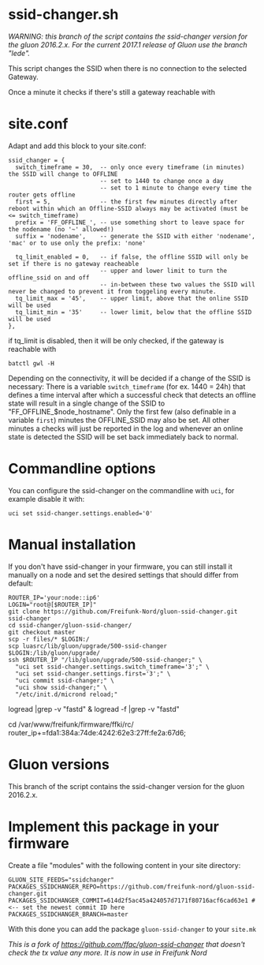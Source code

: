 ssid-changer.sh
===============

*WARNING: this branch of the script contains the ssid-changer version for the gluon 2016.2.x.
For the current 2017.1 release of Gluon use the branch "lede".*

This script changes the SSID when there is no connection to the selected Gateway.

Once a minute it checks if there's still a gateway reachable with 

site.conf
=========

Adapt and add this block to your site.conf: 

```
ssid_changer = {
  switch_timeframe = 30,  -- only once every timeframe (in minutes) the SSID will change to OFFLINE 
                          -- set to 1440 to change once a day
                          -- set to 1 minute to change every time the router gets offline
  first = 5,              -- the first few minutes directly after reboot within which an Offline-SSID always may be activated (must be <= switch_timeframe)
  prefix = 'FF_OFFLINE_', -- use something short to leave space for the nodename (no '~' allowed!)
  suffix = 'nodename',    -- generate the SSID with either 'nodename', 'mac' or to use only the prefix: 'none'
  
  tq_limit_enabled = 0,   -- if false, the offline SSID will only be set if there is no gateway reacheable
                          -- upper and lower limit to turn the offline_ssid on and off
                          -- in-between these two values the SSID will never be changed to prevent it from toggeling every minute.
  tq_limit_max = '45',    -- upper limit, above that the online SSID will be used
  tq_limit_min = '35'     -- lower limit, below that the offline SSID will be used
},
```

if tq_limit is disabled, then it will be only checked, if the gateway is reachable with

    batctl gwl -H


Depending on the connectivity, it will be decided if a change of the SSID is 
necessary: There is a variable `switch_timeframe` (for ex.  1440 = 24h) that 
defines a time interval after which a successful check that detects an offline
state will result in a single change of the SSID to "FF_OFFLINE_$node_hostname".
Only the first few (also definable in a variable `first`) minutes the 
OFFLINE_SSID may also be set. All other minutes a checks will just be reported
in the log and whenever an online state is detected the SSID will be set back
immediately back to normal. 

Commandline options
===================

You can configure the ssid-changer on the commandline with `uci`, for example 
disable it with:

    uci set ssid-changer.settings.enabled='0'

Manual installation
===================

If you don't have ssid-changer in your firmware, you can still install it
manually on a node and set the desired settings that should differ from default:

```
ROUTER_IP='your:node::ip6'
LOGIN="root@[$ROUTER_IP]"
git clone https://github.com/Freifunk-Nord/gluon-ssid-changer.git ssid-changer
cd ssid-changer/gluon-ssid-changer/
git checkout master
scp -r files/* $LOGIN:/
scp luasrc/lib/gluon/upgrade/500-ssid-changer $LOGIN:/lib/gluon/upgrade/
ssh $ROUTER_IP "/lib/gluon/upgrade/500-ssid-changer;" \
  "uci set ssid-changer.settings.switch_timeframe='3';" \
  "uci set ssid-changer.settings.first='3';" \
  "uci commit ssid-changer;" \
  "uci show ssid-changer;" \
  "/etc/init.d/micrond reload;"
```

logread |grep -v "fastd" & logread -f |grep -v "fastd"

cd /var/www/freifunk/firmware/ffki/rc/
router_ip+=fda1:384a:74de:4242:62e3:27ff:fe2a:67d6;


Gluon versions
==============
This branch of the script contains the ssid-changer version for the gluon 2016.2.x.


Implement this package in your firmware
=======================================
Create a file "modules" with the following content in your site directory:

```
GLUON_SITE_FEEDS="ssidchanger"
PACKAGES_SSIDCHANGER_REPO=https://github.com/freifunk-nord/gluon-ssid-changer.git
PACKAGES_SSIDCHANGER_COMMIT=614d2f5ac45a424057d7171f80716acf6cad63e1 # <-- set the newest commit ID here
PACKAGES_SSIDCHANGER_BRANCH=master
```

With this done you can add the package `gluon-ssid-changer` to your `site.mk`


*This is a fork of https://github.com/ffac/gluon-ssid-changer that doesn't check
the tx value any more. It is now in use in Freifunk Nord*
